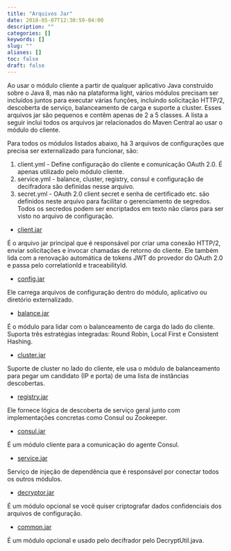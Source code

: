 ```yaml
---
title: "Arquivos Jar"
date: 2018-05-07T12:30:59-04:00
description: ""
categories: []
keywords: []
slug: ""
aliases: []
toc: false
draft: false
---
```


Ao usar o módulo cliente a partir de qualquer aplicativo Java construído sobre o Java 8, mas não na plataforma light, vários módulos precisam ser incluídos juntos para executar várias funções, incluindo solicitação HTTP/2, descoberta de serviço, balanceamento de carga e suporte a cluster. Esses arquivos jar são pequenos e contêm apenas de 2 a 5 classes. A lista a seguir inclui todos os arquivos jar relacionados do Maven Central ao usar o módulo do cliente.


Para todos os módulos listados abaixo, há 3 arquivos de configurações que precisa ser externalizado para funcionar, são:

1. client.yml - Define configuração do cliente e comunicação OAuth 2.0. É apenas utilizado pelo módulo cliente.
2. service.yml - balance, cluster, registry, consul e configuração de decifradora são definidas nesse arquivo. 
3. secret.yml - OAuth 2.0 client secret e senha de certificado etc. são definidos neste arquivo para facilitar o gerenciamento de segredos. Todos os secredos podem ser encriptados em texto não claros para ser visto no arquivo de 
configuração. 

* [client.jar][]

É o arquivo jar principal que é responsável por criar uma conexão HTTP/2, enviar solicitações e invocar chamadas de retorno do cliente. Ele também lida com a renovação automática de tokens JWT do provedor do OAuth 2.0 e passa pelo correlationId e traceabilityId.

* [config.jar][]

Ele carrega arquivos de configuração dentro do módulo, aplicativo ou diretório externalizado.

* [balance.jar][]

É o módulo para lidar com o balanceamento de carga do lado do cliente. Suporta três estratégias integradas: Round Robin, Local First e Consistent Hashing.

* [cluster.jar][]

Suporte de cluster no lado do cliente, ele usa o módulo de balanceamento para pegar um candidato (IP e porta) de uma lista de instâncias descobertas.

* [registry.jar][]

Ele fornece lógica de descoberta de serviço geral junto com implementações concretas como Consul ou Zookeeper.

* [consul.jar][]

É um módulo cliente para a comunicação do agente Consul.

* [service.jar][]

Serviço de injeção de dependência que é responsável por conectar todos os outros módulos.

* [decryptor.jar][]

É um módulo opcional se você quiser criptografar dados confidenciais dos arquivos de configuração.

* [common.jar][]

É um módulo opcional e usado pelo decifrador pelo DecryptUtil.java.

[client.jar]: /concern/client/
[config.jar]: /concern/config/
[balance.jar]: /concern/balance/
[cluster.jar]: /concern/cluster/
[registry.jar]: /concern/registry/
[consul.jar]: /concern/consul/
[service.jar]: /concern/service/
[decryptor.jar]: /concern/decryptor/
[common.jar]: /concern/common/

